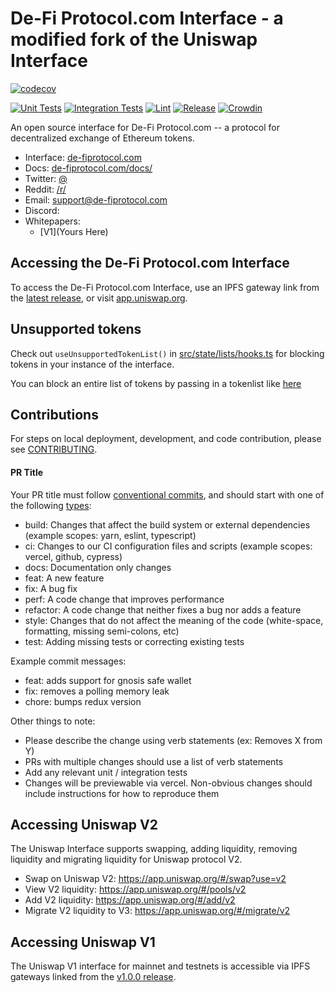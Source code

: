 # De-Fi Protocol.com Interface - a modified fork of the Uniswap Interface

[![codecov](https://codecov.io/gh/Uniswap/interface/branch/main/graph/badge.svg?token=YVT2Y86O82)](https://codecov.io/gh/Uniswap/interface)

[![Unit Tests](https://github.com/De-Fi-Protocol-com/interface/actions/workflows/unit-tests.yaml/badge.svg)](https://github.com/De-Fi-Protocol-com/interface/actions/workflows/unit-tests.yaml)
[![Integration Tests](https://github.com/De-Fi-Protocol-com/interface/actions/workflows/integration-tests.yaml/badge.svg)](https://github.com/De-Fi-Protocol-com/interface/actions/workflows/integration-tests.yaml)
[![Lint](https://github.com/De-Fi-Protocol-com/interface/actions/workflows/lint.yml/badge.svg)](https://github.com/De-Fi-Protocol-com/interface/actions/workflows/lint.yml)
[![Release](https://github.com/De-Fi-Protocol-com/interface/actions/workflows/release.yaml/badge.svg)](https://github.com/De-Fi-Protocol-com/interface/actions/workflows/release.yaml)
[![Crowdin](https://badges.crowdin.net/uniswap-interface/localized.svg)](https://crowdin.com/project/uniswap-interface)

An open source interface for De-Fi Protocol.com -- a protocol for decentralized exchange of Ethereum tokens.

- Interface: [de-fiprotocol.com](https://de-fiprotocol.com)
- Docs: [de-fiprotocol.com/docs/](https://docs.de-fiprotocol.com)
- Twitter: [@](https://twitter.com)
- Reddit: [/r/](https://www.reddit.com/)
- Email: [support@de-fiprotocol.com](mailto:support@de-fiprotocol.com)
- Discord: [](https://discord.com)
- Whitepapers:
  - [V1](Yours Here)
  
## Accessing the De-Fi Protocol.com Interface

To access the De-Fi Protocol.com Interface, use an IPFS gateway link from the
[latest release](https://github.com/De-Fi-Protocol-com/uniswap-interface/releases/latest),
or visit [app.uniswap.org](https://app.uniswap.org).

## Unsupported tokens

Check out `useUnsupportedTokenList()` in [src/state/lists/hooks.ts](./src/state/lists/hooks.ts) for blocking tokens in your instance of the interface.

You can block an entire list of tokens by passing in a tokenlist like [here](./src/constants/lists.ts)

## Contributions

For steps on local deployment, development, and code contribution, please see [CONTRIBUTING](./CONTRIBUTING.md).

#### PR Title
Your PR title must follow [conventional commits](https://www.conventionalcommits.org/en/v1.0.0/#summary), and should start with one of the following [types](https://github.com/angular/angular/blob/22b96b9/CONTRIBUTING.md#type):

- build: Changes that affect the build system or external dependencies (example scopes: yarn, eslint, typescript)
- ci: Changes to our CI configuration files and scripts (example scopes: vercel, github, cypress)
- docs: Documentation only changes
- feat: A new feature
- fix: A bug fix
- perf: A code change that improves performance
- refactor: A code change that neither fixes a bug nor adds a feature
- style: Changes that do not affect the meaning of the code (white-space, formatting, missing semi-colons, etc)
- test: Adding missing tests or correcting existing tests

Example commit messages:

- feat: adds support for gnosis safe wallet
- fix: removes a polling memory leak
- chore: bumps redux version

Other things to note:

- Please describe the change using verb statements (ex: Removes X from Y)
- PRs with multiple changes should use a list of verb statements
- Add any relevant unit / integration tests
- Changes will be previewable via vercel. Non-obvious changes should include instructions for how to reproduce them


## Accessing Uniswap V2

The Uniswap Interface supports swapping, adding liquidity, removing liquidity and migrating liquidity for Uniswap protocol V2.

- Swap on Uniswap V2: <https://app.uniswap.org/#/swap?use=v2>
- View V2 liquidity: <https://app.uniswap.org/#/pools/v2>
- Add V2 liquidity: <https://app.uniswap.org/#/add/v2>
- Migrate V2 liquidity to V3: <https://app.uniswap.org/#/migrate/v2>

## Accessing Uniswap V1

The Uniswap V1 interface for mainnet and testnets is accessible via IPFS gateways
linked from the [v1.0.0 release](https://github.com/De-Fi-Protocol-com/uniswap-interface/releases/tag/v1.0.0).
